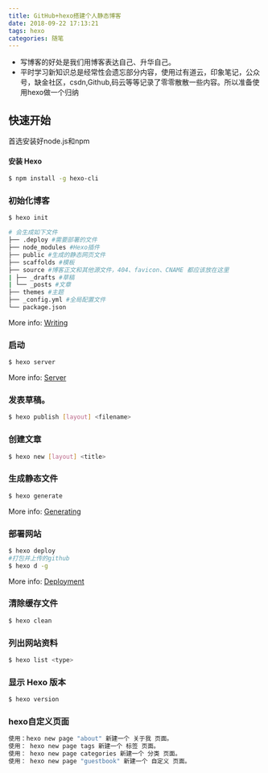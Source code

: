 ```yaml
---
title: GitHub+hexo搭建个人静态博客 
date: 2018-09-22 17:13:21
tags: hexo
categories: 随笔
---
```

* 写博客的好处是我们用博客表达自己、升华自己。
* 平时学习新知识总是经常性会遗忘部分内容，使用过有道云，印象笔记，公众号，缺金社区，csdn,Github,码云等等记录了零零散散一些内容。所以准备使用hexo做一个归纳

## 快速开始
首选安装好node.js和npm
 <!-- more -->
#### 安装 Hexo
``` bash
$ npm install -g hexo-cli
```
### 初始化博客

``` bash
$ hexo init

# 会生成如下文件
├── .deploy #需要部署的文件
├── node_modules #Hexo插件
├── public #生成的静态网页文件
├── scaffolds #模板
├── source #博客正文和其他源文件，404、favicon、CNAME 都应该放在这里
| ├── _drafts #草稿
| └── _posts #文章
├── themes #主题
├── _config.yml #全局配置文件
└── package.json
```

More info: [Writing](https://hexo.io/docs/writing.html)

### 启动

``` bash
$ hexo server
```

More info: [Server](https://hexo.io/docs/server.html)

### 发表草稿。
``` bash
$ hexo publish [layout] <filename>
```
### 创建文章
``` bash
$ hexo new [layout] <title>
```


### 生成静态文件

``` bash
$ hexo generate
```

More info: [Generating](https://hexo.io/docs/generating.html)

### 部署网站

``` bash
$ hexo deploy
#打包并上传的github
$ hexo d -g
```
More info: [Deployment](https://hexo.io/docs/deployment.html)

### 清除缓存文件
``` bash
$ hexo clean
```

### 列出网站资料
``` bash
$ hexo list <type>
```
### 显示 Hexo 版本
``` bash
$ hexo version
```

### hexo自定义页面
``` bash
使用：hexo new page "about" 新建一个 关于我 页面。 
使用： hexo new page tags 新建一个 标签 页面。 
使用： hexo new page categories 新建一个 分类 页面。 
使用： hexo new page "guestbook" 新建一个 自定义 页面。 
```